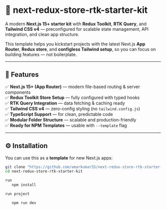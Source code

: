 # 🚀 next-redux-store-rtk-starter-kit

A modern **Next.js 15+ starter kit** with **Redux Toolkit**, **RTK Query**, and **Tailwind CSS v4** — preconfigured for scalable state management, API integration, and clean app structure.

This template helps you kickstart projects with the latest Next.js **App Router**, **Redux store**, and **configless Tailwind setup**, so you can focus on building features — not boilerplate.

---

## 🧩 Features

✅ **Next.js 15+ (App Router)** — modern file-based routing & server components  
✅ **Redux Toolkit Store Setup** — fully configured with typed hooks  
✅ **RTK Query Integration** — data fetching & caching ready  
✅ **Tailwind CSS v4** — zero-config styling (no `tailwind.config.js`)  
✅ **TypeScript Support** — for clean, predictable code  
✅ **Modular Folder Structure** — scalable and production-friendly  
✅ **Ready for NPM Templates** — usable with `--template` flag

---

## ⚙️ Installation

You can use this as a **template** for new Next.js apps:

```bash
git clone "https://github.com/amarkumar55/next-redux-store-rtk-starter-kit"
cd next-redux-store-rtk-starter-kit

run
   npm install

run project

   npm run dev
```
